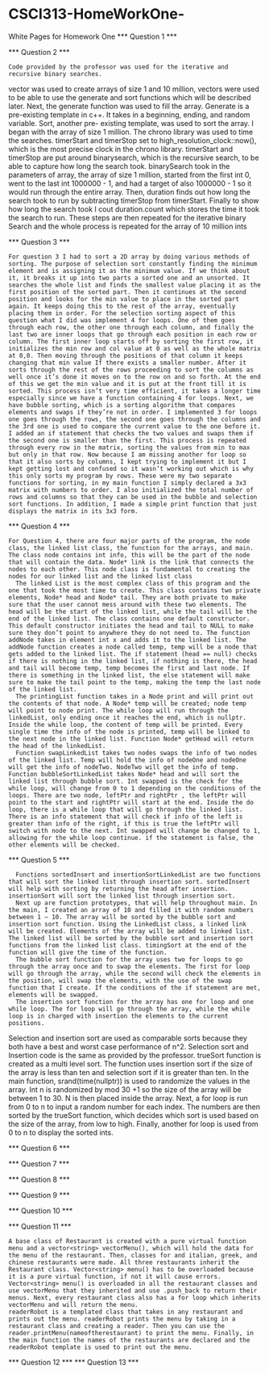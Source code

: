 # CSCI313-HomeWorkOne-
White Pages for Homework One
*** Question 1 ***

*** Question 2 ***

	Code provided by the professor was used for the iterative and recursive binary searches. 
vector<int> was used to create arrays of size 1 and 10 million, vectors were used to be able to use the generate and sort functions which will be described later. Next, the generate function was used to fill the array. Generate is a pre-existing template in c++. It takes in a beginning, ending, and random variable. Sort, another pre- existing template, was used to sort the array. 
	I began with the array of size 1 million. The chrono library was used to time the searches. timerStart and timerStop set to high_resolution_clock::now(), which is the most precise clock in the chrono library. timerStart and timerStop are put around binarysearch, which is the recursive search, to be able to capture how long the search took. binarySearch took in the parameters of array, the array of size 1 million, started from the first int 0, went to the last int 1000000 - 1, and had a target of also 1000000 - 1 so it would run through the entire array. Then, duration finds out how long the search took to run by subtracting timerStop from timerStart. Finally to show how long the search took I cout duration.count which stores the time it took the search to run.
	These steps are then repeated for the iterative binary Search and the whole process is repeated for the array of 10 million ints

*** Question 3 ***

	For question 3 I had to sort a 2D array by doing various methods of sorting. The purpose of selection sort constantly finding the minimum element and is assigning it as the minimum value. If we think about it, it breaks it up into two parts a sorted one and an unsorted. It searches the whole list and finds the smallest value placing it as the first position of the sorted part. Then it continues at the second position and looks for the min value to place in the sorted part again. It keeps doing this to the rest of the array, eventually placing them in order. For the selection sorting aspect of this question what I did was implement 4 for loops. One of them goes through each row, the other one through each column, and finally the last two are inner loops that go through each position in each row or column. The first inner loop starts off by sorting the first row, it initializes the min row and col value at 0 as well as the whole matrix at 0,0. Then moving through the positions of that column it keeps changing that min value If there exists a smaller number. After it sorts through the rest of the rows proceeding to sort the columns as well once it’s done it moves on to the row on and so forth. At the end of this we get the min value and it is put at the front till it is sorted. This process isn’t very time efficient, it takes a longer time especially since we have a function containing 4 for loops. Next, we have bubble sorting, which is a sorting algorithm that compares elements and swaps if they’re not in order. I implemented 3 for loops one goes through the rows, the second one goes through the columns and the 3rd one is used to compare the current value to the one before it. I added an if statement that checks the two values and swaps them if the second one is smaller than the first. This process is repeated through every row in the matrix, sorting the values from min to max but only in that row. Now because I am missing another for loop so that it also sorts by columns, I kept trying to implement it but I kept getting lost and confused so it wasn’t working out which is why this only sorts my program by rows. These were my two separate functions for sorting, in my main function I simply declared a 3x3 matrix with numbers to order. I also initialized the total number of rows and columns so that they can be used in the bubble and selection sort functions. In addition, I made a simple print function that just displays the matrix in its 3x3 form. 
*** Question 4 ***

    For Question 4, there are four major parts of the program, the node class, the linked list class, the function for the arrays, and main. The class node contains int info, this will be the part of the node that will contain the data. Node* link is the link that connects the nodes to each other. This node class is fundamental to creating the nodes for our linked list and the linked list class 
	  The linked List is the most complex class of this program and the one that took the most time to create. This class contains two private elements, Node* head and Node* tail. They are both private to make sure that the user cannot mess around with these two elements. The head will be the start of the linked list, while the tail will be the end of the linked list. The class contains one default constructor. This default constructor initiates the head and tail to NULL to make sure they don’t point to anywhere they do not need to. The function addNode takes in element int x and adds it to the linked list. The addNode function creates a node called temp, temp will be a node that gets added to the linked list. The if statement (head == null) checks if there is nothing in the linked list, if nothing is there, the head and tail will become temp, temp becomes the first and last node. If there is something in the linked list, the else statement will make sure to make the tail point to the temp, making the temp the last node of the linked list. 
	  The printingList function takes in a Node print and will print out the contents of that node. A Node* temp will be created; node temp will point to node print. The while loop will run through the linkedList, only ending once it reaches the end, which is nullptr. Inside the while loop, the content of temp will be printed. Every single time the info of the node is printed, temp will be linked to the next node in the linked list. Function Node* getHead will return the head of the linkedList.
	  Function swapLinkedList takes two nodes swaps the info of two nodes of the linked list. Temp will hold the info of nodeOne and nodeOne will get the info of nodeTwo. NodeTwo will get the info of temp.
	Function bubbleSortLinkedList takes Node* head and will sort the linked list through bubble sort. Int swapped is the check for the while loop, will change from 0 to 1 depending on the conditions of the loops. There are two node, leftPtr and rightPtr , the leftPtr will point to the start and rightPtr will start at the end. Inside the do loop, there is a while loop that will go through the linked list. There is an info statement that will check if info of the left is greater than info of the right, if this is true the leftPtr will switch with node to the next. Int swapped will change be changed to 1, allowing for the while loop continue. if the statement is false, the other elements will be checked. 
	
*** Question 5 ***

	  Functions sortedInsert and insertionSortLinkedList are two functions that will sort the linked list through insertion sort. sortedInsert will help with sorting by returning the head after insertion. insertionSort will sort the linked list through insertion sort. 
	  Next up are function prototypes, that will help throughout main. In the main, I created an array of 10 and filled it with random numbers between 1 – 10. The array will be sorted by the bubble sort and insertion sort function. Using the LinkedList class, a linked link will be created. Elements of the array will be added to linked list. The linked list will be sorted by the bubble sort and insertion sort functions from the linked list class. timingSort at the end of the function will give the time of the function. 
	  The bubble sort function for the array uses two for loops to go through the array once and to swap the elements. The first for loop will go through the array, while the second will check the elements in the position, will swap the elements, with the use of the swap function that I create. If the conditions of the if statement are met, elements will be swapped. 
	  The insertion sort function for the array has one for loop and one while loop. The for loop will go through the array, while the while loop is in charged with insertion the elements to the current positions. 
Selection and insertion sort are used as comparable sorts because they both have a best and worst case performance of n^2. Selection sort and Insertion code is the same as provided by the professor. trueSort function is created as a multi level sort. The function uses insertion sort if the size of the array is less than ten and selection sort if it is greater than ten. 
	In the main function, srand(time(nullptr)) is used to randomize the values in the array. Int n is randomized by mod 30 +1 so the size of the array will be between 1 to 30. N is then placed inside the array. Next, a for loop is run from 0 to n to input a random number for each index. The numbers are then sorted by the trueSort function, which decides which sort is used based on the size of the array, from low to high. Finally, another for loop is used from 0 to n to display the sorted ints.

*** Question 6 ***

*** Question 7 ***

*** Question 8 ***

*** Question 9 ***

*** Question 10 ***

*** Question 11 ***

	A base class of Restaurant is created with a pure virtual function menu and a vector<string> vectorMenu(), which will hold the data for the menu of the restaurant. Then, classes for and italian, greek, and chinese restaurants were made. All three restaurants inherit the Restaurant class. Vector<string> menu() has to be overloaded because it is a pure virtual function, if not it will cause errors. Vector<string> menu() is overloaded in all the restaurant classes and use vectorMenu that they inherited and use .push_back to return their menus. Next, every restaurant class also has a for loop which inherits vectorMenu and will return the menu.
	readerRobot is a templated class that takes in any restaurant and prints out the menu. readerRobot prints the menu by taking in a restaurant class and creating a reader. Then you can use the reader.printMenu(nameoftherestaurant) to print the menu. Finally, in the main function the names of the restaurants are declared and the readerRobot template is used to print out the menu.

*** Question 12 ***
*** Question 13 ***
